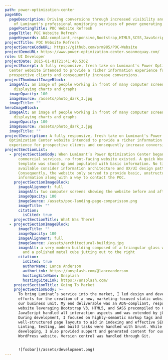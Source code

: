 ```yaml
---
path: power-optimization-center
pageSEO:
  pageDescription: Driving conversions through increased visibility and marketing
    of Luminant's professional monitoring services of power generating stations.
  pagePostingTitle: POC Website Refresh
  pageTitle: POC Website Refresh
  pageKeywords: ADA-compliant,responsive,Bootstrap,HTML5,SCSS,JavaScript,jQuery,SEO,Linting,testing,Grunt,WordPress,Git
projectTitle: POC Website Refresh
projectSourceCodeURL: https://github.com/srm985/POC-Website
projectDemoURL: https://www.power-optimization-center.seanmcquay.com/
role: UI Developer
projectDate: 2015-01-01T21:41:40.536Z
projectExcerpt: A fully responsive, fresh take on Luminant's Power Optimization
  Center website intended to provide a richer information experience for
  prospective clients and consequently increase conversions.
projectThumbnailImageBlock:
  imageAlt: an image of people working in front of many computer screens
    displaying charts and graphs
  imageOpacity: 100
  imageSource: /assets/photo_dark_3.jpg
  imageTitle: ""
heroImageBlock:
  imageAlt: an image of people working in front of many computer screens
    displaying charts and graphs
  imageOpacity: 100
  imageSource: /assets/photo_dark_3.jpg
  imageTitle: ""
projectDescription: A fully responsive, fresh take on Luminant's Power
  Optimization Center website intended to provide a richer information
  experience for prospective clients and consequently increase conversions.
projectSectionList:
  - projectSectionBody: When Luminant’s Power Optimization Center began offering
      commercial services, no front-facing website existed. A quick WordPress
      template was stood up and populated with basic information. No time was
      available consider information architecture and UX/UI design patterns.
      Consequently, the website only served to provide basic, unstructured
      information along with a way to contact the POC.
    projectSectionImageBlock:
      imageAlignment: full
      imageAlt: two computer screens showing the website before and after coding changes
      imageOpacity: 100
      imageSource: /assets/poc-landing-page-comparisson.png
      imageTitle: ""
      citation:
        isCited: true
    projectSectionTitle: What Was There?
  - projectSectionImageBlock:
      imageTitle: ""
      imageOpacity: 100
      imageAlignment: full
      imageSource: /assets/architectural-building.jpg
      imageAlt: a very modern building composed of a triangular glass wall on the left
        and a polished metal cube jutting out to the right
      citation:
        isCited: true
        authorName: Lance Anderson
        authorLink: https://unsplash.com/@lanceanderson
        hostingSiteName: Unsplash
        hostingSiteLink: https://unsplash.com/
    projectSectionTitle: Going To Market
    projectSectionBody: >-
      To bring Luminat’s service into the market, I led design and development
      efforts for the creation of a new, marketing-focused static website for
      our business unit. My end deliverable was an ADA-compliant, responsive
      website leveraging Bootstrap V3, HTML5, and SASS precompiled to CSS.
      JavaScript handled all interaction aspects and was extended by jQuery.
      During development, I focused on highly-semantic markup tags and
      well-structured page layouts to aid in indexing and effective SEO.
      Linting, testing, and build tasks were handled with Grunt. While
      developing, I also provided support and generated content for our legacy
      WordPress website. Version control was handled through Git.


      ![foobar](/assets/development.png)
---
```

